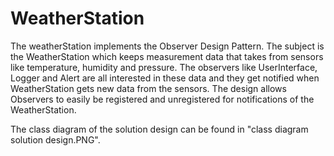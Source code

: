 # WeatherStation
 The weatherStation implements the Observer Design Pattern. 
 The subject is the WeatherStation which keeps measurement data that takes from sensors like temperature, humidity and pressure. 
 The observers like UserInterface, Logger and Alert are all interested in these data and they get notified when WeatherStation gets new data from the sensors. 
 The design allows Observers to easily be registered and unregistered for notifications of the WeatherStation.

The class diagram of the solution design can be found in "class diagram solution design.PNG".


